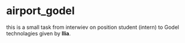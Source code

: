 # airport_godel
this is a small task from interwiev on position student (intern) to Godel technolagies given by **Ilia**. 
